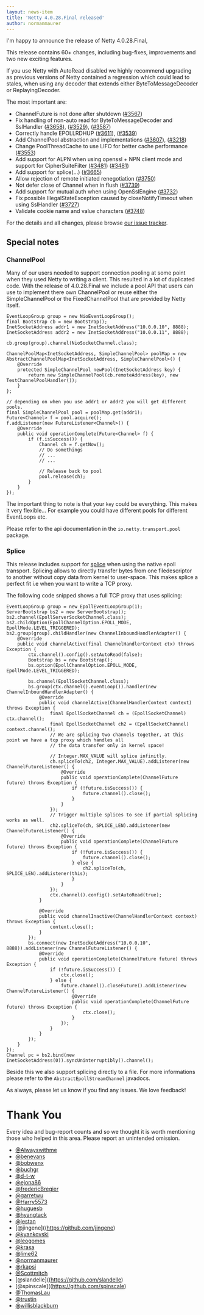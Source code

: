 ```yaml
---
layout: news-item
title: 'Netty 4.0.28.Final released'
author: normanmaurer
---
```


I'm happy to announce the release of Netty 4.0.28.Final,

This release contains 60+ changes, including bug-fixes, improvements and two new exciting features.

If you use Netty with AutoRead disabled we highly recommend upgrading as previous versions of Netty
contained a regression which could lead to stales, when using any decoder that extends either
ByteToMessageDecoder or ReplayingDecoder.

The most important are:

* ChannelFuture is not done after shutdown ([#3567](https://github.com/netty/netty/issues/3662))
* Fix handling of non-auto read for ByteToMessageDecoder and SslHandler ([#3658](https://github.com/netty/netty/pull/3658)), ([#3529](https://github.com/netty/netty/issues/3529)), ([#3587](https://github.com/netty/netty/issues/3587))
* Correctly handle EPOLLRDHUP ([#3611](https://github.com/netty/netty/pull/3611)), ([#3539](https://github.com/netty/netty/issues/3539))
* Add ChannelPool abstraction and implementations ([#3607](https://github.com/netty/netty/pull/3607)), ([#3218](https://github.com/netty/netty/issues/3218))
* Change PoolThreadCache to use LIFO for better cache performance ([#3553](https://github.com/netty/netty/pull/3553))
* Add support for ALPN when using openssl + NPN client mode and support for CipherSuiteFilter ([#3481](https://github.com/netty/netty/pull/3481)) ([#3481](https://github.com/netty/netty/issues/2845))
* Add support for splice(...) ([#3665](https://github.com/netty/netty/pull/3665))
* Allow rejection of remote initiated renegotiation ([#3750](https://github.com/netty/netty/pull/3750))
* Not defer close of Channel when in flush ([#3739](https://github.com/netty/netty/pull/3739))
* Add support for mutual auth when using OpenSslEngine ([#3732](https://github.com/netty/netty/pull/3732))
* Fix possible IllegalStateException caused by closeNotifyTimeout when using SslHandler ([#3727](https://github.com/netty/netty/pull/3727))
* Validate cookie name and value characters ([#3748](https://github.com/netty/netty/pull/3748))

For the details and all changes, please browse [our issue tracker](https://github.com/netty/netty/issues?q=milestone%3A4.0.28.Final).

## Special notes

### ChannelPool

Many of our users needed to support connection pooling at some point when they used Netty to writing a client. This resulted in a lot of duplicated code. With the release of 4.0.28.Final
we include a pool API that users can use to implement there own ChannelPool or reuse either the SimpleChannelPool or the FixedChannelPool that are provided by Netty itself.

    EventLoopGroup group = new NioEventLoopGroup();
    final Bootstrap cb = new Bootstrap();
    InetSocketAddress addr1 = new InetSocketAddress("10.0.0.10", 8888);
    InetSocketAddress addr2 = new InetSocketAddress("10.0.0.11", 8888);

    cb.group(group).channel(NioSocketChannel.class);

    ChannelPoolMap<InetSocketAddress, SimpleChannelPool> poolMap = new AbstractChannelPoolMap<InetSocketAddress, SimpleChannelPool>() {
        @Override
        protected SimpleChannelPool newPool(InetSocketAddress key) {
            return new SimpleChannelPool(cb.remoteAddress(key), new TestChannelPoolHandler());
        }
    };

    // depending on when you use addr1 or addr2 you will get different pools.
    final SimpleChannelPool pool = poolMap.get(addr1);
    Future<Channel> f = pool.acquire();
    f.addListener(new FutureListener<Channel>() {
        @Override
        public void operationComplete(Future<Channel> f) {
            if (f.isSuccess()) {
                Channel ch = f.getNow();
                // Do somethings
                // ...
                // ...

                // Release back to pool
                pool.release(ch);
            }
        }
    });

The important thing to note is that your `key` could be everything. This makes it very flexible... For example you could have different pools for different EventLoops etc.

Please refer to the api documentation in the `io.netty.transport.pool` package.

### Splice


This release includes support for [splice](http://linux.die.net/man/2/splice) when using the native epoll transport. Splicing allows to directly transfer bytes from one filedescriptor
to another without copy data from kernel to user-space. This makes splice a perfect fit i.e when you want to write a TCP proxy.

The following code snipped shows a full TCP proxy that uses splicing:


    EventLoopGroup group = new EpollEventLoopGroup(1);
    ServerBootstrap bs2 = new ServerBootstrap();
    bs2.channel(EpollServerSocketChannel.class);
    bs2.childOption(EpollChannelOption.EPOLL_MODE, EpollMode.LEVEL_TRIGGERED);
    bs2.group(group).childHandler(new ChannelInboundHandlerAdapter() {
        @Override
        public void channelActive(final ChannelHandlerContext ctx) throws Exception {
            ctx.channel().config().setAutoRead(false);
            Bootstrap bs = new Bootstrap();
            bs.option(EpollChannelOption.EPOLL_MODE, EpollMode.LEVEL_TRIGGERED);

            bs.channel(EpollSocketChannel.class);
            bs.group(ctx.channel().eventLoop()).handler(new ChannelInboundHandlerAdapter() {
                @Override
                public void channelActive(ChannelHandlerContext context) throws Exception {
                    final EpollSocketChannel ch = (EpollSocketChannel) ctx.channel();
                    final EpollSocketChannel ch2 = (EpollSocketChannel) context.channel();
                    // We are splicing two channels together, at this point we have a tcp proxy which handles all
                    // the data transfer only in kernel space!

                    // Integer.MAX_VALUE will splice infinitly.
                    ch.spliceTo(ch2, Integer.MAX_VALUE).addListener(new ChannelFutureListener() {
                        @Override
                        public void operationComplete(ChannelFuture future) throws Exception {
                            if (!future.isSuccess()) {
                                future.channel().close();
                            }
                        }
                    });
                    // Trigger multiple splices to see if partial splicing works as well.
                    ch2.spliceTo(ch, SPLICE_LEN).addListener(new ChannelFutureListener() {
                        @Override
                        public void operationComplete(ChannelFuture future) throws Exception {
                            if (!future.isSuccess()) {
                                future.channel().close();
                            } else {
                                ch2.spliceTo(ch, SPLICE_LEN).addListener(this);
                            }
                        }
                    });
                    ctx.channel().config().setAutoRead(true);
                }

                @Override
                public void channelInactive(ChannelHandlerContext context) throws Exception {
                    context.close();
                }
            });
            bs.connect(new InetSocketAddress("10.0.0.10", 8888)).addListener(new ChannelFutureListener() {
                @Override
                public void operationComplete(ChannelFuture future) throws Exception {
                    if (!future.isSuccess()) {
                        ctx.close();
                    } else {
                        future.channel().closeFuture().addListener(new ChannelFutureListener() {
                            @Override
                            public void operationComplete(ChannelFuture future) throws Exception {
                                ctx.close();
                            }
                        });
                    }
                }
            });
        }
    });
    Channel pc = bs2.bind(new InetSocketAddress(0)).syncUninterruptibly().channel();


Beside this we also support splicing directly to a file. For more informations please refer to the `AbstractEpollStreamChannel` javadocs.


As always, please let us know if you find any issues. We love feedback!

# Thank You

Every idea and bug-report counts and so we thought it is worth mentioning those who helped in this area. Please report an unintended omission.


* [@Alwayswithme](https://github.com/Alwayswithme)
* [@benevans](https://github.com/benevans)
* [@bobwenx](https://github.com/bobwenx)
* [@buchgr](https://github.com/buchgr)
* [@d-t-w](https://github.com/d-t-w)
* [@ejona86](https://github.com/ejona86)
* [@fredericBregier](https://github.com/fredericBregier)
* [@garretwu](https://github.com/garretwu)
* [@Harry5573](https://github.com/Harry5573)
* [@huguesb](https://github.com/huguesb)
* [@hyangtack](https://github.com/hyangtack)
* [@jestan](https://github.com/jestan)
* [@jingene]((https://github.com/jingene)
* [@kyankovski](https://github.com/kyankovski)
* [@leogomes](https://github.com/leogomes)
* [@krasa](https://github.com/krasa)
* [@lime62](https://github.com/lime62)
* [@normanmaurer](https://github.com/normanmaurer)
* [@rkapsi](https://github.com/rkapsi)
* [@Scottmitch](https://github.com/Scottmitch)
* [@slandelle]((https://github.com/slandelle)
* [@spinscale]((https://github.com/spinscale)
* [@ThomasLau](https://github.com/ThomasLau)
* [@trustin](https://github.com/trustin)
* [@willisblackburn](https://github.com/willisblackburn)
